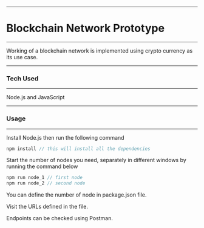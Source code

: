 

--------------------------
# Blockchain Network Prototype
--------------------------

Working of a blockchain network is implemented using crypto currency as its use case.

-----------------
### Tech Used
-----------------

Node.js and JavaScript

---------
### Usage
---------

Install Node.js then run the following command

```javascript
npm install // this will install all the dependencies
```
Start the number of nodes you need, separately in different windows by running the command below
```javascript
npm run node_1 // first node
npm run node_2 // second node
```
You can define the number of node in package.json file.

Visit the URLs defined in the file.

Endpoints can be checked using Postman.